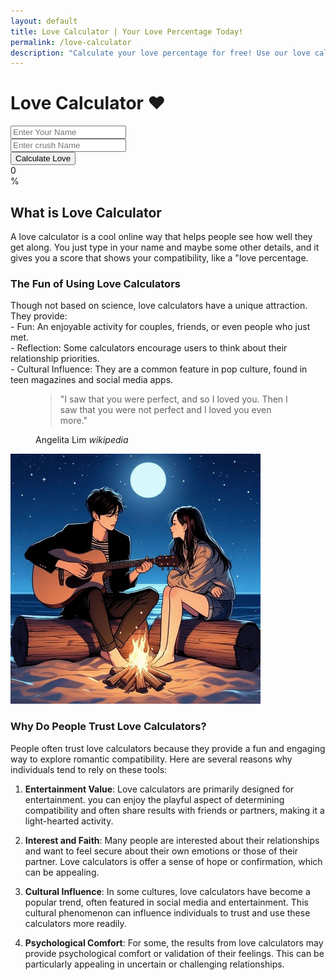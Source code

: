 ```yaml
---
layout: default
title: Love Calculator | Your Love Percentage Today!
permalink: /love-calculator
description: "Calculate your love percentage for free! Use our love calculator to see how well you match with your partner and uncover your romantic potential"
---
```



<div class="container">
<div class="container calculator col-md-6 ">
   <div class="form-container text-center">
      <h1 class="mb-6">Love Calculator ❤️</h1>
       <form id="loveForm" class="p-3">
           <div class="mb-3 p-3">
               <input type="text" class="form-control text-center " id="name1" placeholder="Enter Your Name" required>
           </div>
           <div class="mb-3 p-3">
               <input type="text" class="form-control text-center" id="name2" placeholder="Enter crush Name" required>
           </div>
           <button type="button" class="btn btn-danger btn-calculate" onclick="calculateLove()">Calculate Love</button>
       </form>
       <div class="progress mt-4">
           <div id="progressBar" class="progress-bar bg-success bg-opacity-50" role="progressbar" style="width: 0%">0%</div>
       </div>
   </div>
  </div>

  
 <div class="row py-4">
  <div class="col-md-7 py-4">
    <h2 class="pt-4">What is Love Calculator</h2>
  <p>A love calculator is a cool online way  that helps people see how well they get along. You just type in your name and maybe some other details, and it gives you a score that shows your compatibility, like a "love percentage.</p>
 <h3>The Fun of Using Love Calculators</h3>
 <p>Though not based on science, love calculators have a unique attraction. They provide:<br>- Fun: An enjoyable activity for couples, friends, or even people who just met.<br>- Reflection: Some calculators encourage users to think about their relationship priorities. <br>- Cultural Influence: They are a common feature in pop culture, found in teen magazines and social media apps.</p>
 
 <figure class="shadow-lg rounded pt-4 px-5 bg-light text-center ">
  <blockquote class="blockquote"><p> "I saw that you were perfect, and so I loved you. Then I saw that you were not perfect and I loved you even more."</p>  </blockquote>
  <figcaption class="blockquote-footer">Angelita Lim <cite title="Source Title">wikipedia</cite></figcaption>
</figure>
  </div>
  <div class="col-md-5"><img alt="a man and woman sitting next to each other and express love" fetchpriority="high" loading="auto" src="/assets/images/love-calculator.jpg" height="400px"> </div>
 </div>
 
 <h3>Why Do People Trust Love Calculators?</h3><p>People often trust love calculators because they provide a fun and engaging way to explore romantic compatibility. Here are several reasons why individuals tend to rely on these tools:</p>
 <ol><li><p><strong>Entertainment Value</strong>: Love calculators are primarily designed for entertainment. you can enjoy the playful aspect of determining compatibility and often share results with friends or partners, making it a light-hearted activity.</p> </li>
  <li><p><strong>Interest and Faith</strong>: Many people are interested about their relationships and want to feel secure about their own emotions or those of their partner. Love calculators is offer a sense of hope or confirmation, which can be appealing. </p> </li>
  <li><p><strong>Cultural Influence</strong>: In some cultures, love calculators have become a popular trend, often featured in social media and entertainment. This cultural phenomenon can influence individuals to trust and use these calculators more readily.</p></li>
  <li><p><strong>Psychological Comfort</strong>: For some, the results from love calculators may provide psychological comfort or validation of their feelings. This can be particularly appealing in uncertain or challenging relationships.</p> </li>
  </ol>


 <!-- Fireworks -->
  <div class="fireworks" id="fireworks">
        <div></div>
        <div></div>
        <div></div>
        <div></div>
        <div></div>
      </div>
    
</div>

<script src="{{ '/assets/js/love-calc.js' | relative_url }}"></script>